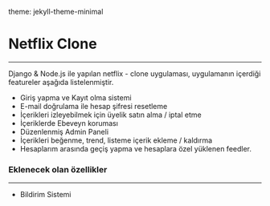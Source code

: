 theme: jekyll-theme-minimal

<h1>Netflix Clone</h1>
<hr>

<p>Django & Node.js ile yapılan netflix - clone uygulaması, uygulamanın içerdiği featureler aşağıda listelenmiştir.</p>

<ul>

<li>Giriş yapma ve Kayıt olma sistemi</li>
    <li>E-mail doğrulama ile hesap şifresi resetleme</li>
    <li>İçerikleri izleyebilmek için üyelik satın alma / iptal etme</li>
    <li>İçeriklerde Ebeveyn koruması</li>
    <li>Düzenlenmiş Admin Paneli</li>
    <li>İçerikleri beğenme, trend, listeme içerik ekleme / kaldırma</li>
    <li>Hesaplarım arasında geçiş yapma ve hesaplara özel yüklenen feedler.</li>

</ul>


<h3>Eklenecek olan özellikler</h3>
<hr>

<ul>

<li>Bildirim Sistemi</li>

</ul>
